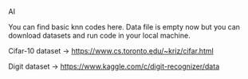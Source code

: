 AI

You can find basic knn codes here. Data file is empty now but you can download datasets and run code in your local machine.

Cifar-10 dataset -> https://www.cs.toronto.edu/~kriz/cifar.html

Digit dataset -> https://www.kaggle.com/c/digit-recognizer/data

